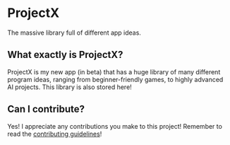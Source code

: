 # ProjectX
The massive library full of different app ideas.

## What exactly is ProjectX?
ProjectX is my new app (in beta) that has a huge library of many different program ideas, ranging from beginner-friendly games, to highly advanced AI projects. This library is also stored here!

## Can I contribute?
Yes! I appreciate any contributions you make to this project! Remember to read the [contributing guidelines](https://github.com/hamdivazim/ProjectX-Library/blob/main/CONTRIBUTING.md)!
